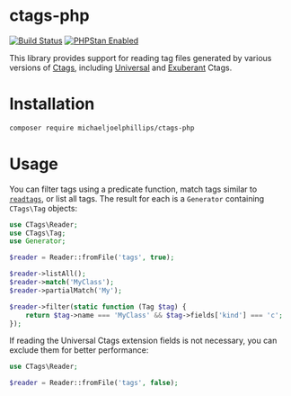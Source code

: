 # ctags-php

[![Build Status](https://travis-ci.com/michaeljoelphillips/ctags-php.svg?branch=master)](https://travis-ci.com/michaeljoelphillips/ctags-php)
[![PHPStan Enabled](https://img.shields.io/badge/PHPStan-enabled-brightgreen.svg?style=flat)](https://phpstan.org)

This library provides support for reading tag files generated by various
versions of [Ctags](https://en.wikipedia.org/wiki/Ctags), including [Universal](https://ctags.io/) and [Exuberant](http://ctags.sourceforge.net/) Ctags.

# Installation

```sh
composer require michaeljoelphillips/ctags-php
```

# Usage

You can filter tags using a predicate function, match tags similar to
[`readtags`](https://docs.ctags.io/en/latest/man/readtags.1.html), or list all tags.  The result for each is a `Generator`
containing `CTags\Tag` objects:

```php
use CTags\Reader;
use CTags\Tag;
use Generator;

$reader = Reader::fromFile('tags', true);

$reader->listAll();
$reader->match('MyClass');
$reader->partialMatch('My');

$reader->filter(static function (Tag $tag) {
    return $tag->name === 'MyClass' && $tag->fields['kind'] === 'c';
});
```

If reading the Universal Ctags extension fields is not necessary, you can
exclude them for better performance:

```php
use CTags\Reader;

$reader = Reader::fromFile('tags', false);
```
